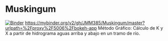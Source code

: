 # Muskingum
[![Binder](https://mybinder.org/badge_logo.svg)](https://mybinder.org/v2/gh/JMM385/Muskingum/master?urlpath=%2Fproxy%2F5006%2Fbokeh-app)
https://mybinder.org/v2/gh/JMM385/Muskingum/master?urlpath=%2Fproxy%2F5006%2Fbokeh-app
Método Gráfico: Cálculo de K y X a partir de hidrograma aguas arriba y abajo en un tramo de río.
